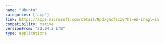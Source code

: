 ```yaml
---
name: "Ubuntu"
categories: ['app']
link: https://apps.microsoft.com/detail/9pdxgncfsczv?hl=en-in&gl=in
compatibility: native
versionFrom: "22.04.2 LTS"
type: applications
---
```


